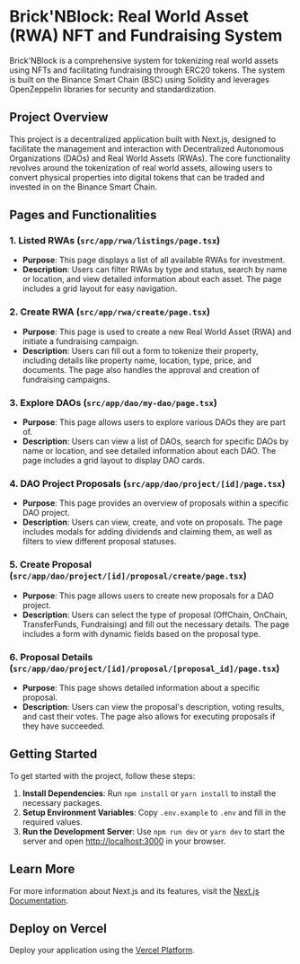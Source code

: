 # Brick'NBlock: Real World Asset (RWA) NFT and Fundraising System

Brick'NBlock is a comprehensive system for tokenizing real world assets using NFTs and facilitating fundraising through ERC20 tokens. The system is built on the Binance Smart Chain (BSC) using Solidity and leverages OpenZeppelin libraries for security and standardization.

## Project Overview

This project is a decentralized application built with Next.js, designed to facilitate the management and interaction with Decentralized Autonomous Organizations (DAOs) and Real World Assets (RWAs). The core functionality revolves around the tokenization of real world assets, allowing users to convert physical properties into digital tokens that can be traded and invested in on the Binance Smart Chain.

## Pages and Functionalities

### 1. Listed RWAs (`src/app/rwa/listings/page.tsx`)

- **Purpose**: This page displays a list of all available RWAs for investment.
- **Description**: Users can filter RWAs by type and status, search by name or location, and view detailed information about each asset. The page includes a grid layout for easy navigation.

### 2. Create RWA (`src/app/rwa/create/page.tsx`)

- **Purpose**: This page is used to create a new Real World Asset (RWA) and initiate a fundraising campaign.
- **Description**: Users can fill out a form to tokenize their property, including details like property name, location, type, price, and documents. The page also handles the approval and creation of fundraising campaigns.

### 3. Explore DAOs (`src/app/dao/my-dao/page.tsx`)

- **Purpose**: This page allows users to explore various DAOs they are part of.
- **Description**: Users can view a list of DAOs, search for specific DAOs by name or location, and see detailed information about each DAO. The page includes a grid layout to display DAO cards.

### 4. DAO Project Proposals (`src/app/dao/project/[id]/page.tsx`)

- **Purpose**: This page provides an overview of proposals within a specific DAO project.
- **Description**: Users can view, create, and vote on proposals. The page includes modals for adding dividends and claiming them, as well as filters to view different proposal statuses.

### 5. Create Proposal (`src/app/dao/project/[id]/proposal/create/page.tsx`)

- **Purpose**: This page allows users to create new proposals for a DAO project.
- **Description**: Users can select the type of proposal (OffChain, OnChain, TransferFunds, Fundraising) and fill out the necessary details. The page includes a form with dynamic fields based on the proposal type.

### 6. Proposal Details (`src/app/dao/project/[id]/proposal/[proposal_id]/page.tsx`)

- **Purpose**: This page shows detailed information about a specific proposal.
- **Description**: Users can view the proposal's description, voting results, and cast their votes. The page also allows for executing proposals if they have succeeded.

## Getting Started

To get started with the project, follow these steps:

1. **Install Dependencies**: Run `npm install` or `yarn install` to install the necessary packages.
2. **Setup Environment Variables**: Copy `.env.example` to `.env` and fill in the required values.
3. **Run the Development Server**: Use `npm run dev` or `yarn dev` to start the server and open [http://localhost:3000](http://localhost:3000) in your browser.

## Learn More

For more information about Next.js and its features, visit the [Next.js Documentation](https://nextjs.org/docs).

## Deploy on Vercel

Deploy your application using the [Vercel Platform](https://vercel.com/new?utm_medium=default-template&filter=next.js&utm_source=create-next-app&utm_campaign=create-next-app-readme).
